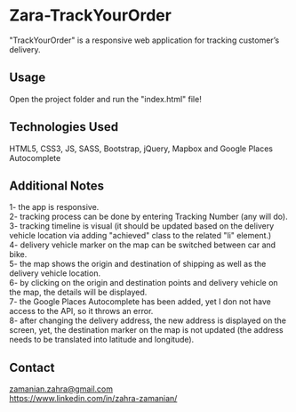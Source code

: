 ﻿# Zara-TrackYourOrder
"TrackYourOrder" is a responsive web application for tracking customer’s delivery.

## Usage
Open the project folder and run the "index.html" file!

## Technologies Used
HTML5, CSS3, JS, SASS, Bootstrap, jQuery, Mapbox and Google Places Autocomplete


## Additional Notes
1- the app is responsive.  
2- tracking process can be done by entering Tracking Number (any will do).  
3- tracking timeline is visual (it should be updated based on the delivery vehicle location via adding "achieved" class to the related "li" element.)  
4- delivery vehicle marker on the map can be switched between car and bike.  
5- the map shows the origin and destination of shipping as well as the delivery vehicle location.  
6- by clicking on the origin and destination points and delivery vehicle on the map, the details will be displayed.  
7- the Google Places Autocomplete has been added, yet I don not have access to the API, so it throws an error.  
8- after changing the delivery address, the new address is displayed on the screen, yet, the destination marker on the map is not updated (the address needs to be translated into latitude and longitude).  


## Contact
zamanian.zahra@gmail.com  
https://www.linkedin.com/in/zahra-zamanian/
